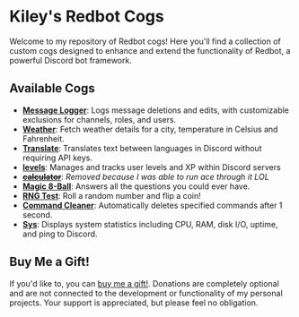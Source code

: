 # Kiley's Redbot Cogs
Welcome to my repository of Redbot cogs! Here you'll find a collection of custom cogs designed to enhance and extend the functionality of Redbot, a powerful Discord bot framework.

## Available Cogs
* **[Message Logger](https://github.com/DreamyKiley/DreamyCogs/blob/main/messagelogger)**: Logs message deletions and edits, with customizable exclusions for channels, roles, and users.
* **[Weather](https://github.com/DreamyKiley/DreamyCogs/blob/main/weather)**: Fetch weather details for a city, temperature in Celsius and Fahrenheit.
* **[Translate](https://github.com/DreamyKiley/DreamyCogs/blob/main/translate)**: Translates text between languages in Discord without requiring API keys.
* **[levels](https://github.com/DreamyKiley/DreamyCogs/blob/main/levels)**: Manages and tracks user levels and XP within Discord servers
* **~~[calculator](https://github.com/DreamyKiley/DreamyCogs/blob/main/calculator/readme.md)~~**: *Removed because I was able to run ace through it LOL*
* **[Magic 8-Ball](https://github.com/DreamyKiley/DreamyCogs/blob/main/magicball)**: Answers all the questions you could ever have.
* **[RNG Test](https://github.com/DreamyKiley/DreamyCogs/blob/main/rngtest)**: Roll a random number and flip a coin!
* **[Command Cleaner](https://github.com/DreamyKiley/DreamyCogs/blob/main/cmdcleaner)**: Automatically deletes specified commands after 1 second.
* **[Sys](https://github.com/DreamyKiley/DreamyCogs/blob/main/sys)**: Displays system statistics including CPU, RAM, disk I/O, uptime, and ping to Discord.

## Buy Me a Gift!
If you'd like to, you can [buy me a gift!](https://throne.com/dreamykiley). Donations are completely optional and are not connected to the development or functionality of my personal projects. Your support is appreciated, but please feel no obligation.
